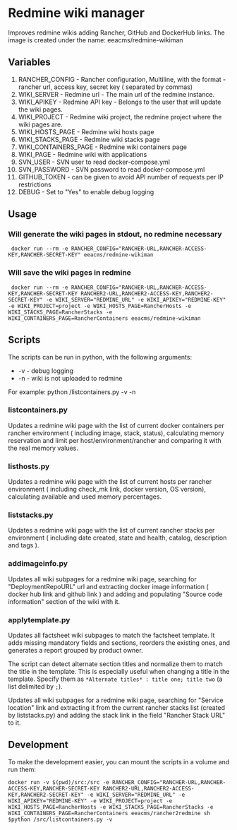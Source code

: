 # Redmine wiki manager

Improves redmine wikis adding Rancher, GitHub and DockerHub links.
The image is created under the name: eeacms/redmine-wikiman


## Variables

1. RANCHER_CONFIG - Rancher configuration, Multiline, with the format - rancher url, access key, secret key ( separated by commas)
2. WIKI_SERVER - Redmine url - The main url of the redmine instance.
3. WIKI_APIKEY - Redmine API key - Belongs to the user that will update the wiki pages.
4. WIKI_PROJECT - Redmine wiki project, the redmine project where the wiki pages are.
5. WIKI_HOSTS_PAGE - Redmine wiki hosts page
6. WIKI_STACKS_PAGE - Redmine wiki stacks page
7. WIKI_CONTAINERS_PAGE - Redmine wiki containers page
8. WIKI_PAGE - Redmine wiki with applications
9. SVN_USER - SVN user to read docker-compose.yml
10. SVN_PASSWORD - SVN password to read docker-compose.yml
11. GITHUB_TOKEN - can be given to avoid API number of requests per IP restrictions
12. DEBUG - Set to "Yes" to enable debug logging

## Usage

### Will generate the wiki pages in stdout, no redmine necessary

     docker run --rm -e RANCHER_CONFIG="RANCHER-URL,RANCHER-ACCESS-KEY,RANCHER-SECRET-KEY" eeacms/redmine-wikiman

### Will save the wiki pages in redmine

     docker run --rm -e RANCHER_CONFIG="RANCHER-URL,RANCHER-ACCESS-KEY,RANCHER-SECRET-KEY RANCHER2-URL,RANCHER2-ACCESS-KEY,RANCHER2-SECRET-KEY" -e WIKI_SERVER="REDMINE_URL" -e WIKI_APIKEY="REDMINE-KEY" -e WIKI_PROJECT=project -e WIKI_HOSTS_PAGE=RancherHosts -e WIKI_STACKS_PAGE=RancherStacks -e WIKI_CONTAINERS_PAGE=RancherContainers eeacms/redmine-wikiman

## Scripts

The scripts can be run in python, with the following arguments:
* -v - debug logging
* -n - wiki is not uploaded to redmine

For example:
    python /listcontainers.py -v -n


### listcontainers.py

Updates a redmine wiki page with the list of current docker containers per rancher environment ( including image, stack, status), calculating memory reservation and limit per host/environment/rancher and comparing it with the real memory values.

### listhosts.py

Updates a redmine wiki page with the list of current hosts  per rancher environment ( including check_mk link, docker version, OS version), calculating available and used memory percentages.


### liststacks.py

Updates a redmine wiki page with the list of current rancher stacks per environment ( including date created, state and health, catalog, description and tags ).

### addimageinfo.py

Updates all wiki subpages for a redmine wiki page, searching for "DeploymentRepoURL" url and extracting docker image information ( docker hub link and github link ) and adding and populating "Source code information" section of the wiki with it.

### applytemplate.py

Updates all factsheet wiki subpages to match the factsheet template. It adds missing mandatory fields and sections, reorders the existing ones, and generates a report grouped by product owner.

The script can detect alternate section titles and normalize them to match the title in the template. This is especially useful when changing a title in the template. Specify them as `*Alternate titles* : title one; title two` (a list delimited by `;`).

Updates all wiki subpages for a redmine wiki page, searching for "Service location" link and extracting it from the current rancher stacks list (created by liststacks.py) and adding the stack link in the field "Rancher Stack URL" to it.

## Development

To make the development easier, you can mount the scripts in a volume and run them:

    docker run -v $(pwd)/src:/src -e RANCHER_CONFIG="RANCHER-URL,RANCHER-ACCESS-KEY,RANCHER-SECRET-KEY RANCHER2-URL,RANCHER2-ACCESS-KEY,RANCHER2-SECRET-KEY" -e WIKI_SERVER="REDMINE_URL" -e WIKI_APIKEY="REDMINE-KEY" -e WIKI_PROJECT=project -e WIKI_HOSTS_PAGE=RancherHosts -e WIKI_STACKS_PAGE=RancherStacks -e WIKI_CONTAINERS_PAGE=RancherContainers eeacms/rancher2redmine sh
    $python /src/listcontainers.py -v

